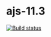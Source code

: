 # ajs-11.3

[![Build status](https://ci.appveyor.com/api/projects/status/2hiillwbg7xxsgyk?svg=true)](https://ci.appveyor.com/project/i-hit/ajs-11-3)

